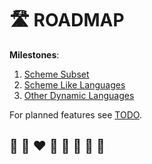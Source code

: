 # 🛣️ ROADMAP

**Milestones**:

1. [Scheme Subset](https://github.com/helvm/helms/milestone/1)
2. [Scheme Like Languages](https://github.com/helvm/helms/milestone/2)
3. [Other Dynamic Languages](https://github.com/helvm/helms/milestone/3)

For planned features see [TODO](../developers/TODO.md).

## 🦄 🌈 ❤️ 💛 💚 💙 🤍 🖤
